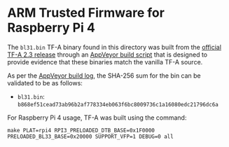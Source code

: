 ARM Trusted Firmware for Raspberry Pi 4
=======================================

The `bl31.bin` TF-A binary found in this directory was built from the
[official TF-A 2.3 release](https://git.trustedfirmware.org/TF-A/trusted-firmware-a.git/tag/?h=v2.3)
through an [AppVeyor build script](https://github.com/pbatard/pitf/blob/master/appveyor.yml)
that is designed to provide evidence that these binaries match the vanilla TF-A source.

As per the [AppVeyor build log](https://ci.appveyor.com/project/pbatard/pitf/builds/32330098),
the SHA-256 sum for the bin can be validated to be as follows:
- `bl31.bin`: `b868ef51cead73ab96b2af778334eb063f6bc8009736c1a16080edc21796dc6a`

For Raspberry Pi 4 usage, TF-A was built using the command:
```
make PLAT=rpi4 RPI3_PRELOADED_DTB_BASE=0x1F0000 PRELOADED_BL33_BASE=0x20000 SUPPORT_VFP=1 DEBUG=0 all
```
